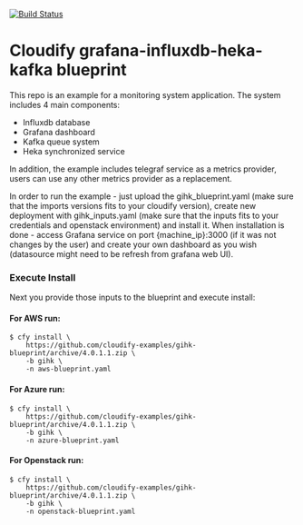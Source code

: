 [![Build Status](https://circleci.com/gh/cloudify-examples/gihk-blueprint.svg?style=shield&circle-token=:circle-token)](https://circleci.com/gh/cloudify-examples/gihk-blueprint)

# Cloudify grafana-influxdb-heka-kafka blueprint

This repo is an example for a monitoring system application. The system includes 4 main components:
- Influxdb database
- Grafana dashboard
- Kafka queue system
- Heka synchronized service

In addition, the example includes telegraf service as a metrics provider, users can use any other metrics provider as a replacement. 

In order to run the example - just upload the gihk_blueprint.yaml (make sure that the imports versions fits to your cloudify version), create new deployment with gihk_inputs.yaml (make sure that the inputs fits to your credentials and openstack environment) and install it.
When installation is done - access Grafana service on port {machine_ip}:3000 (if it was not changes by the user) and create your own dashboard as you wish (datasource might need to be refresh from grafana web UI). 

### Execute Install

Next you provide those inputs to the blueprint and execute install:


#### For AWS run:

```shell
$ cfy install \
    https://github.com/cloudify-examples/gihk-blueprint/archive/4.0.1.1.zip \
    -b gihk \
    -n aws-blueprint.yaml
```


#### For Azure run:

```shell
$ cfy install \
    https://github.com/cloudify-examples/gihk-blueprint/archive/4.0.1.1.zip \
    -b gihk \
    -n azure-blueprint.yaml
```


#### For Openstack run:

```shell
$ cfy install \
    https://github.com/cloudify-examples/gihk-blueprint/archive/4.0.1.1.zip \
    -b gihk \
    -n openstack-blueprint.yaml
```
